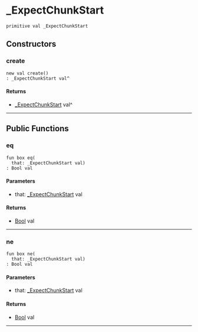 # _ExpectChunkStart

```pony
primitive val _ExpectChunkStart
```

## Constructors

### create

```pony
new val create()
: _ExpectChunkStart val^
```

#### Returns

* [_ExpectChunkStart](net-http-_ExpectChunkStart) val^

---

## Public Functions

### eq

```pony
fun box eq(
  that: _ExpectChunkStart val)
: Bool val
```
#### Parameters

*   that: [_ExpectChunkStart](net-http-_ExpectChunkStart) val

#### Returns

* [Bool](builtin-Bool) val

---

### ne

```pony
fun box ne(
  that: _ExpectChunkStart val)
: Bool val
```
#### Parameters

*   that: [_ExpectChunkStart](net-http-_ExpectChunkStart) val

#### Returns

* [Bool](builtin-Bool) val

---

